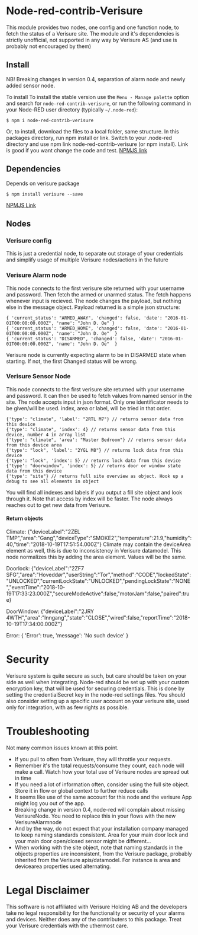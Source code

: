 # Node-red-contrib-Verisure

This module provides two nodes, one config and one function node, to fetch the status of a Verisure site.
The module and it's dependencies is strictly unofficial, not supported in any way by Verisure AS (and use is probably not encouraged by them)

## Install
NB! Breaking changes in version 0.4, separation of alarm node and newly added sensor node.

To install 
To install the stable version use the `Menu - Manage palette` option and search for `node-red-contrib-verisure`, or run the following command in your Node-RED user directory (typically `~/.node-red`):

	$ npm i node-red-contrib-verisure
	
Or, to install, download the files to a local folder, same structure. In this packages directory, run npm install or link. Switch to your .node-red directory and use npm link node-red-contrib-verisure (or npm install). Link is good if you want change the code and test.
[NPMJS link](https://www.npmjs.com/package/node-red-contrib-verisure)

## Dependencies

Depends on verisure package

	$ npm install verisure --save

[NPMJS Link](https://www.npmjs.com/package/verisure)

## Nodes

### Verisure config

This is just a credential node, to separate out storage of your credentials and simplify usage of multiple Verisure nodes/actions in the future

### Verisure Alarm node

This node connects to the first verisure site returned with your username and password. Then fetch the armed or unarmed status. The fetch happens whenever input is recieved. The node changes the payload, but nothing else in the message object. Payload returned is a simple json structure:
	
	{ 'current_status': "ARMED_AWAY", 'changed': false, 'date': "2016-01-01T00:00:00.000Z", 'name': "John D. Oe" }
	{ 'current_status': "ARMED_HOME", 'changed': false, 'date': "2016-01-01T00:00:00.000Z", 'name': "John D. Oe"  }
	{ 'current_status': "DISARMED", 'changed': false, 'date': "2016-01-01T00:00:00.000Z", 'name': "John D. Oe"  }

Verisure node is currently expecting alarm to be in DISARMED state when starting. If not, the first Changed status will be wrong.

### Verisure Sensor Node

This node connects to the first verisure site returned with your username and password. It can then be used to fetch values from named sensor in the site.
The node accepts input in json format. Only one identificator needs to be given/will be used. index, area or label, will be tried in that order.

	{'type': "climate", 'label': "2RTL M7"} // returns sensor data from this device
	{'type': "climate", 'index': 4} // returns sensor data from this device, number 4 in array list
	{'type': "climate", 'area': "Master Bedroom"} // returns sensor data from this device area
	{'type': "lock", 'label': "2YGL M8"} // returns lock data from this device
	{'type': "lock", 'index': 5} // returns lock data from this device
	{'type': "doorwindow", 'index': 5} // returns door or window state data from this device
	{'type': "site"} // returns full site overview as object. Hook up a debug to see all elements in object

You will find all indexes and labels if you output a fill site object and look through it. Note that access by index will be faster. The node always reaches out to get new data from Verisure.


#### Return objects
Climate: {"deviceLabel":"2ZEL TMP","area":"Gang","deviceType":"SMOKE2","temperature":21.9,"humidity":40,"time":"2018-10-19T17:51:54.000Z"}
Climate may contain the deviceArea element as well, this is due to inconsistency in Verisure datamodel. This node normalizes this by adding the area element. Values will be the same. 

Doorlock: {"deviceLabel":"2ZF7 SFG","area":"Hoveddør","userString":"Tor","method":"CODE","lockedState":"UNLOCKED","currentLockState":"UNLOCKED","pendingLockState":"NONE","eventTime":"2018-10-19T17:33:23.000Z","secureModeActive":false,"motorJam":false,"paired":true}

DoorWindow: {"deviceLabel":"2JRY 4WTH","area":"Inngang","state":"CLOSE","wired":false,"reportTime":"2018-10-19T17:34:00.000Z"}

Error: { 'Error': true, 'message': 'No such device' }

# Security
Verisure system is quite secure as such, but care should be taken on your side as well when integrating. Node-red should be set up with your custom encryption key, that will be used for securing credentials. This is done by setting the credentialSecret key in the node-red settings files. 
You should also consider setting up a specific user account on your verisure site, used only for integration, with as few rights as possible.

# Troubleshooting
Not many common issues known at this point. 
- If you pull to often from Verisure, they will throttle your requests.
- Remember it's the total requests/consume they count, each node will make a call. Watch how your total use of Verisure nodes are spread out in time
- If you need a lot of information often, consider using the full site object. Store it in flow or global context to further reduce calls
- It seems like use of the same account for this node and the verisure App might log you out of the app.
- Breaking change in version 0.4, node-red will complain about missing VerisureNode. You need to replace this in your flows with the new VerisureAlarmnode
- And by the way, do not expect that your installation company managed to keep naming standards consistent. Area for your main door lock and your main door open/closed sensor might be different...
- When working with the site object, note that naming standards in the objects properties are inconsistent, from the Verisure package, probably inherited from the Verisure apis/datamodel. For instance is area and devicearea properties used alternating.

# Legal Disclaimer

This software is not affiliated with Verisure Holding AB and the developers take no legal responsibility for the functionality or security of your alarms and devices. Neither does any of the contributers to this package. Treat your Verisure credentials with the uthermost care.
